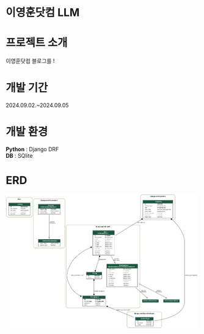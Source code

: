 # 이영훈닷컴 LLM

# 프로젝트 소개
이영훈닷컴 블로그를 !<br>

# 개발 기간
2024.09.02.~2024.09.05<br>

# 개발 환경
**Python** : Django DRF<br>
**DB** : SQlite<br>

# ERD
![image](https://github.com/leeyounghuncom/lyhblogllm/blob/main/etc/erd.png?raw=true)

